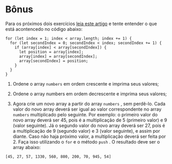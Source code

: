 # Bônus

Para os próximos dois exercícios [leia este artigo](http://devfuria.com.br/logica-de-programacao/introducao-ao-algoritmo-de-ordenacao-bubble-sort/) e tente entender o que está acontencedo no código abaixo:

```
for (let index = 1; index < array.length; index += 1) {
  for (let secondIndex = 0; secondIndex < index; secondIndex += 1) {
    if (array[index] < array[secondIndex]) {
      let position = array[index];
      array[index] = array[secondIndex];
      array[secondIndex] = position;
    }
  }
}
```

1. Ordene o array ```numbers``` em ordem crescente e imprima seus valores;

2. Ordene o array numbers em ordem decrescente e imprima seus valores;

3. Agora crie um novo array a partir do array ```numbers``` , sem perdê-lo. Cada valor do novo array deverá ser igual ao valor correspondente no array ```numbers``` multiplicado pelo seguinte. Por exemplo: o primeiro valor do novo array deverá ser 45, pois é a multiplicação de 5 (primeiro valor) e 9 (valor seguinte). Já o segundo valor do novo array deverá ser 27, pois é a multiplicação de 9 (segundo valor) e 3 (valor seguinte), e assim por diante. Caso não haja próximo valor, a multiplicação deverá ser feita por 2. Faça isso utilizando o ```for``` e o método ```push``` . O resultado deve ser o array abaixo:

```
[45, 27, 57, 1330, 560, 800, 200, 70, 945, 54]
```
